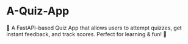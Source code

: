 # A-Quiz-App
🎯 A FastAPI-based Quiz App that allows users to attempt quizzes, get instant feedback, and track scores. Perfect for learning &amp; fun! 🚀  
